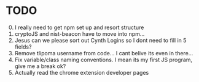 # TODO
0) I really need to get npm set up and resort structure
1) cryptoJS and nist-beacon have to move into npm...
2) Jesus can we please sort out Cynth Logins so I dont need to fill in 5 fields?
3) Remove tlipoma username from code... I cant belive its even in there...
4) Fix variable/class naming conventions. I mean its my first JS program, give me a break ok?
5) Actually read the chrome extension developer pages